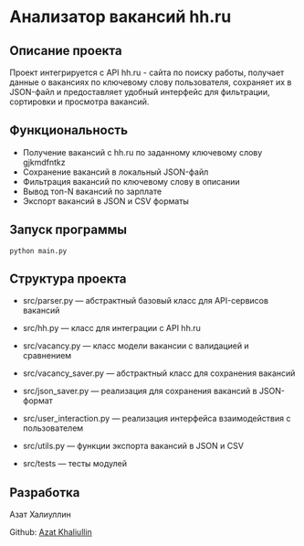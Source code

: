# Анализатор вакансий hh.ru

## Описание проекта

Проект интегрируется с API hh.ru - сайта по поиску работы, получает данные о вакансиях по ключевому слову пользователя, сохраняет их в JSON-файл и предоставляет удобный интерфейс для фильтрации, сортировки и просмотра вакансий.

## Функциональность

- Получение вакансий с hh.ru по заданному ключевому слову gjkmdfntkz
- Сохранение вакансий в локальный JSON-файл
- Фильтрация вакансий по ключевому слову в описании
- Вывод топ-N вакансий по зарплате
- Экспорт вакансий в JSON и CSV форматы

## Запуск программы

```python main.py```

##  Структура проекта

- src/parser.py — абстрактный базовый класс для API-сервисов вакансий

- src/hh.py — класс для интеграции с API hh.ru

- src/vacancy.py — класс модели вакансии с валидацией и сравнением

- src/vacancy_saver.py — абстрактный класс  для сохранения вакансий

- src/json_saver.py — реализация для сохранения вакансий в JSON-формат

- src/user_interaction.py — реализация интерфейса взаимодействия с пользователем

- src/utils.py — функции экспорта вакансий в JSON и CSV

- src/tests — тесты модулей

## Разработка

Азат Халиуллин

Github:
[Azat Khaliullin](https://github.com/AzatAlfredovich)